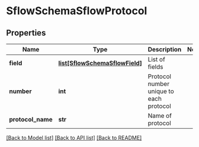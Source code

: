 # SflowSchemaSflowProtocol

## Properties
Name | Type | Description | Notes
------------ | ------------- | ------------- | -------------
**field** | [**list[SflowSchemaSflowField]**](SflowSchemaSflowField.md) | List of fields | 
**number** | **int** | Protocol number unique to each protocol | 
**protocol_name** | **str** | Name of protocol | 

[[Back to Model list]](../README.md#documentation-for-models) [[Back to API list]](../README.md#documentation-for-api-endpoints) [[Back to README]](../README.md)


